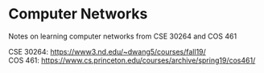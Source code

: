 # Computer Networks
Notes on learning computer networks from CSE 30264 and COS 461

CSE 30264: https://www3.nd.edu/~dwang5/courses/fall19/    
COS 461: https://www.cs.princeton.edu/courses/archive/spring19/cos461/      
